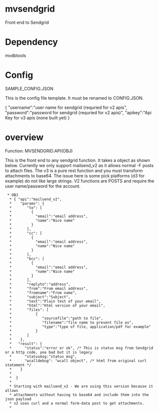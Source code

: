 # mvsendgrid
Front end to Sendgrid

# Dependency

mvdbtools

# Config

SAMPLE_CONFIG.JSON

This is the config file template.  It must be renamed to CONFIG.JSON.

{
  "username":"user name for sendgrid (requried for v2 apis",
  "password":"password for sendgrid (requried for v2 apis)",
  "apikey":"Api Key for v3 apis (none built yet)
}

# overview

Function: MVSENDGRID.API(OBJ)

This is the front end to any sendgrid function. It takes a object as shown below.
Currently we only support mailsend_v2 as it allows normal -F posts to attach
files.  The v3 is a pure rest function and you must transform attachments to
base64.  The issue here is some pick platforms (d3 for example) do not like large
strings.  V2 functions are POSTS and require the user name/password for the account.

     * OBJ
      * { "api":"mailsend_v2",
      *    "params": {
      *       "to": [
      *         {
      *           "email":"email address",
      *           "name":"Nice name"
      *         }
      *       ],
      *       "cc": [
      *         {
      *           "email":"email address",
      *           "name":"Nice name"
      *         }
      *       ],
      *       "bcc": [
      *         {
      *           "email":"email address",
      *           "name":"Nice name"
      *         }
      *       ],
      *       "replyto":"address",
      *       "from":"From email address",
      *       "fromname":"From name",
      *       "subject":"Subject",
      *       "text":"Plain text of your email",
      *       "html":"Html version of your email",
      *       "files": [
      *           {
      *              "sourcefile":"path to file",
      *              "filename":"file name to present file as",
      *              "type":"type of file, application/pdf for example"
      *           }
      *       ]
      *    },
      *   "result": {
      *      "status":"error or ok", /* This is status msg from Sendgrid or a http code, yea bad but it is legacy
      *      "statusmsg:"status msg",
      *      "wcalldebug": "wcall object", /* html from original curl statement */
      *    }
      *
      *  }
      *
      * Starting with mailsend_v2 - We are using this version because it allows
      * attachments without having to base64 and include them into the json payload
      * v2 uses curl and a normal form-data post to get attachments.
      *

